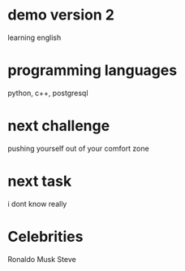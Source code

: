 # demo version 2

learning english

# programming languages

python, c++, postgresql

# next challenge

pushing yourself out of your comfort zone

# next task

i dont know really

# Celebrities

Ronaldo
Musk
Steve